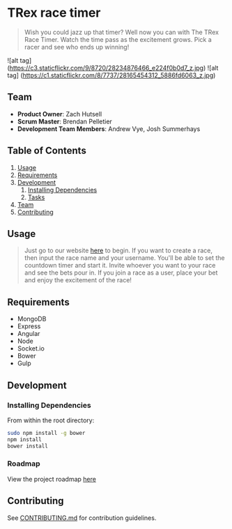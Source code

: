 # TRex race timer

> Wish you could jazz up that timer? Well now you can with The TRex Race Timer. Watch the time pass as the excitement grows. Pick a racer and see who ends up winning!

![alt tag] (https://c3.staticflickr.com/9/8720/28234876466_e224f0b0d7_z.jpg)
![alt tag] (https://c1.staticflickr.com/8/7737/28165454312_5886fd6063_z.jpg)

## Team

  - __Product Owner__: Zach Hutsell
  - __Scrum Master__: Brendan Pelletier
  - __Development Team Members__: Andrew Vye, Josh Summerhays

## Table of Contents

1. [Usage](#Usage)
1. [Requirements](#requirements)
1. [Development](#development)
    1. [Installing Dependencies](#installing-dependencies)
    1. [Tasks](#tasks)
1. [Team](#team)
1. [Contributing](#contributing)

## Usage

> Just go to our website [here](www.trex-timer.herokuapp.com) to begin. If you want to create a race, then input the race name and your username. You'll be able to set the countdown timer and start it. Invite whoever you want to your race and see the bets pour in. If you join a race as a user, place your bet and enjoy the excitement of the race!

## Requirements

- MongoDB
- Express
- Angular
- Node
- Socket.io
- Bower
- Gulp

## Development

### Installing Dependencies

From within the root directory:

```sh
sudo npm install -g bower
npm install
bower install
```

### Roadmap

View the project roadmap [here](https://github.com/HRR16-TRex/TRex/issues)


## Contributing

See [CONTRIBUTING.md](CONTRIBUTING.md) for contribution guidelines.
